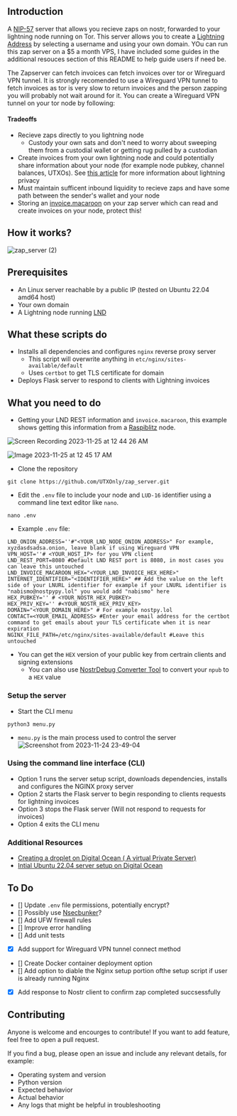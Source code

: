 ## Introduction
A [NIP-57](https://github.com/nostr-protocol/nips/blob/master/57.md) server that allows you recieve zaps on nostr, forwarded to your lightning node running on Tor. This server allows you to create a [Lightning Address](https://github.com/andrerfneves/lightning-address/blob/master/DIY.md) by selecting a username and using your own domain. YOu can run this zap server on a $5 a month VPS, I have included some guides in the additional resouces section of this README to help guide users if need be.

The Zapserver can fetch invoices can fetch invoices over tor or Wireguard VPN tunnel. It is strongly recomended to use a Wireguard VPN tunnel to fetch invoices as tor is very slow to return invoices and the person zapping you will probably not wait around for it. You can create a Wireguard VPN tunnel on your tor node by following:

#### Tradeoffs
* Recieve zaps directly to you lightning node
  * Custody your own sats and don't need to worry about sweeping them from a custodial wallet or getting rug pulled by a custodian
* Create invoices from your own lightning node and could potentially share information about your node (for example node pubkey, channel balances, UTXOs). See [this article](https://abytesjourney.com/lightning-privacy/#:~:text=you%20receive%20payments.-,Invoices,-Typically%2C%20whenever%20you) for more information about lightning privacy
* Must maintain sufficent inbound liquidity to recieve zaps and have some path between the sender's wallet and your node
* Storing an [invoice.macaroon](https://docs.lightning.engineering/lightning-network-tools/lnd/macaroons#:~:text=invoice.macaroon,write%3B%20onchain%3A%20read) on your zap server which can read and create invoices on your node, protect this!


## How it works?

![zap_server (2)](https://github.com/UTXOnly/zap_server/assets/49233513/7d3974ce-1510-4bf3-8469-5e31426d24be)




## Prerequisites 
* An Linux server reachable by a public IP (tested on Ubuntu 22.04 amd64 host)
* Your own domain
* A Lightning node running [LND](https://github.com/lightningnetwork/lnd/tree/master)

## What these scripts do
* Installs all dependencies and configures `nginx` reverse proxy server
  * This script will overwrite anything in `etc/nginx/sites-available/default`
  * Uses `certbot` to get TLS certificate for domain
* Deploys Flask server to respond to clients with Lightning invoices

## What you need to do

* Getting your LND REST information and `invoice.macaroon`, this example shows getting this information from a [Raspiblitz](https://github.com/raspiblitz/raspiblitz) node.

![Screen Recording 2023-11-25 at 12 44 26 AM](https://github.com/UTXOnly/zap_server/assets/49233513/34f16443-74f6-46f5-ab35-999ec6b46697)

![Image 2023-11-25 at 12 45 17 AM](https://github.com/UTXOnly/zap_server/assets/49233513/e665c34c-a9a4-4756-8a31-f84ec8b6a152)


* Clone the repository
```
git clone https://github.com/UTXOnly/zap_server.git
```

* Edit the `.env` file to include your node and `LUD-16` identifier using a command line text editor like `nano`.
```
nano .env
```

* Example `.env` file:

```
LND_ONION_ADDRESS=''#"<YOUR_LND_NODE_ONION_ADDRESS>" For example, xyzdasdsadsa.onion, leave blank if using Wireguard VPN
VPN_HOST=''# <YOUR_HOST_IP> for you VPN client
LND_REST_PORT=8080 #Default LND REST port is 8080, in most cases you can leave this untouched
LND_INVOICE_MACAROON_HEX="<YOUR_LND_INVOICE_HEX_HERE>"
INTERNET_IDENTIFIER="<IDENTIFIER_HERE>" ## Add the value on the left side of your LNURL identifier for example if your LNURL identifier is "nabismo@nostpypy.lol" you would add "nabismo" here
HEX_PUBKEY='' # <YOUR_NOSTR_HEX_PUBKEY> 
HEX_PRIV_KEY='' #<YOUR_NOSTR_HEX_PRIV_KEY>
DOMAIN="<YOUR_DOMAIN_HERE>" # For example nostpy.lol
CONTACT=<YOUR_EMAIL_ADDRESS> #Enter your email address for the certbot command to get emails about your TLS certificate when it is near expiration
NGINX_FILE_PATH=/etc/nginx/sites-available/default #Leave this untouched
```
* You can get the `HEX` version of your public key from certrain clients and signing extensions
  * You can also use [NostrDebug Converter Tool](https://nostrdebug.com/converter/) to convert your `npub` to a `HEX` value

### Setup the server

* Start the CLI menu
```
python3 menu.py
```
* `menu.py` is the main process used to control the server 
![Screenshot from 2023-11-24 23-49-04](https://github.com/UTXOnly/zap_server/assets/49233513/afdc66de-3213-403d-af41-c638bf4be265)

### Using the command line interface (CLI)

* Option 1 runs the server setup script, downloads dependencies, installs and configures the NGINX proxy server
* Option 2 starts the Flask server to begin responding to clients requests for lightning invoices
* Option 3 stops the Flask server (Will not respond to requests for invoices)
* Option 4 exits the CLI menu

### Additional Resources
* [Creating a droplet on Digital Ocean ( A virtual Private Server)](https://docs.digitalocean.com/developer-center/onboarding-working-with-digitalocean-droplets/)
* [Intial Ubuntu 22.04 server setup on Digital Ocean](https://www.digitalocean.com/community/tutorials/initial-server-setup-with-ubuntu-22-04)


## To Do
- [] Update `.env` file permissions, potentially encrypt?
- [] Possibly use [Nsecbunker](https://github.com/kind-0/nsecbunkerd)?
- [] Add UFW firewall rules
- [] Improve error handling
- [] Add unit tests
- [x] Add support for Wireguard VPN tunnel connect method
- [] Create Docker container deployment option
- [] Add option to diable the Nginx setup portion ofthe setup script if user is already running Nginx
- [x] Add response to Nostr client to confirm zap completed succsessfully

## Contributing

Anyone is welcome and encourges to contribute! If you want to add feature, feel free to open a pull request. 

If you find a bug, please open an issue and include any relevant details, for example:
* Operating system and version
* Python version
* Expected behavior
* Actual behavior
* Any logs that might be helpful in troubleshooting